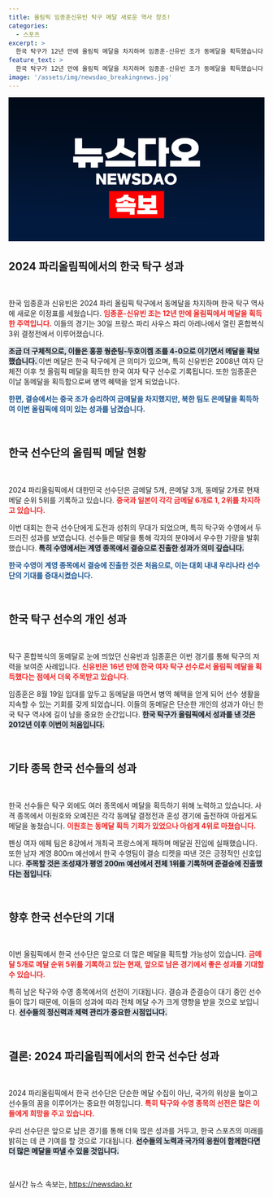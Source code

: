 ```yaml
---
title: 올림픽 임종훈신유빈 탁구 메달 새로운 역사 창조!
categories:
  - 스포츠
excerpt: >
  한국 탁구가 12년 만에 올림픽 메달을 차지하며 임종훈-신유빈 조가 동메달을 획득했습니다. 북한 탁구팀도 은메달을 따며 화제를 모은 이번 대회에서, 한국은 금메달 5개로 메달 순위 5위에 올라 있습니다.
feature_text: >
  한국 탁구가 12년 만에 올림픽 메달을 차지하며 임종훈-신유빈 조가 동메달을 획득했습니다. 북한 탁구팀도 은메달을 따며 화제를 모은 이번 대회에서, 한국은 금메달 5개로 메달 순위 5위에 올라 있습니다.
image: '/assets/img/newsdao_breakingnews.jpg'
---
```


<p><img src="/assets/img/newsdao_breakingnews.jpg" alt="ontimetimes 속보" /></p>

<h2 data-ke-size="size26">2024 파리올림픽에서의 한국 탁구 성과</h2>

<p data-ke-size="size16">&nbsp;</p>

<p>한국 임종훈과 신유빈은 2024 파리 올림픽 탁구에서 동메달을 차지하며 한국 탁구 역사에 새로운 이정표를 세웠습니다. <b><span style="color: #ee2323;">임종훈-신유빈 조는 12년 만에 올림픽에서 메달을 획득한 주역입니다.</span></b> 이들의 경기는 30일 프랑스 파리 사우스 파리 아레나에서 열린 혼합복식 3위 결정전에서 이루어졌습니다. </p>

<p><b><span style="background-color: #21538527;">조금 더 구체적으로, 이들은 홍콩 웡춘팅-두호이켐 조를 4-0으로 이기면서 메달을 확보했습니다. </span></b> 이번 메달은 한국 탁구에게 큰 의미가 있으며, 특히 신유빈은 2008년 여자 단체전 이후 첫 올림픽 메달을 획득한 한국 여자 탁구 선수로 기록됩니다. 또한 임종훈은 이날 동메달을 획득함으로써 병역 혜택을 얻게 되었습니다. </p>

<p><b><span style="color: #1a5490;">한편, 결승에서는 중국 조가 승리하여 금메달을 차지했지만, 북한 팀도 은메달을 획득하여 이번 올림픽에 의미 있는 성과를 남겼습니다.</span></b></p>

<p data-ke-size="size16">&nbsp;</p>

<h2 data-ke-size="size26">한국 선수단의 올림픽 메달 현황</h2>

<p data-ke-size="size16">&nbsp;</p>

<p>2024 파리올림픽에서 대한민국 선수단은 금메달 5개, 은메달 3개, 동메달 2개로 현재 메달 순위 5위를 기록하고 있습니다. <b><span style="color: #ee2323;">중국과 일본이 각각 금메달 6개로 1, 2위를 차지하고 있습니다.</span></b></p>

<p>이번 대회는 한국 선수단에게 도전과 성취의 무대가 되었으며, 특히 탁구와 수영에서 두드러진 성과를 보였습니다. 선수들은 메달을 통해 각자의 분야에서 우수한 기량을 발휘했습니다. <b><span style="background-color: #21538527;">특히 수영에서는 계영 종목에서 결승으로 진출한 성과가 의미 깊습니다.</span></b> </p>

<p><b><span style="color: #1a5490;">한국 수영이 계영 종목에서 결승에 진출한 것은 처음으로, 이는 대회 내내 우리나라 선수단의 기대를 증대시켰습니다.</span></b></p>

<p data-ke-size="size16">&nbsp;</p>

<h2 data-ke-size="size26">한국 탁구 선수의 개인 성과</h2>

<p data-ke-size="size16">&nbsp;</p>

<p>탁구 혼합복식의 동메달로 눈에 띄었던 신유빈과 임종훈은 이번 경기를 통해 탁구의 저력을 보여준 사례입니다. <b><span style="color: #ee2323;">신유빈은 16년 만에 한국 여자 탁구 선수로서 올림픽 메달을 획득했다는 점에서 더욱 주목받고 있습니다.</span></b> </p>

<p>임종훈은 8월 19일 입대를 앞두고 동메달을 따면서 병역 혜택을 얻게 되어 선수 생활을 지속할 수 있는 기회를 갖게 되었습니다. 이들의 동메달은 단순한 개인의 성과가 아닌 한국 탁구 역사에 길이 남을 중요한 순간입니다. <b><span style="background-color: #21538527;">한국 탁구가 올림픽에서 성과를 낸 것은 2012년 이후 이번이 처음입니다.</span></b></p>

<p data-ke-size="size16">&nbsp;</p>

<h2 data-ke-size="size26">기타 종목 한국 선수들의 성과</h2>

<p data-ke-size="size16">&nbsp;</p>

<p>한국 선수들은 탁구 외에도 여러 종목에서 메달을 획득하기 위해 노력하고 있습니다. 사격 종목에서 이원호와 오예진은 각각 동메달 결정전과 혼성 경기에 출전하여 아쉽게도 메달을 놓쳤습니다. <b><span style="color: #ee2323;">이원호는 동메달 획득 기회가 있었으나 아쉽게 4위로 마쳤습니다.</span></b></p>

<p>펜싱 여자 에페 팀은 8강에서 개최국 프랑스에게 패하며 메달권 진입에 실패했습니다. 또한 남자 계영 800m 예선에서 한국 수영팀이 결승 티켓을 따낸 것은 긍정적인 신호입니다. <b><span style="background-color: #21538527;">주목할 것은 조성재가 평영 200m 예선에서 전체 1위를 기록하며 준결승에 진출했다는 점입니다.</span></b></p>

<p data-ke-size="size16">&nbsp;</p>

<h2 data-ke-size="size26">향후 한국 선수단의 기대</h2>

<p data-ke-size="size16">&nbsp;</p>

<p>이번 올림픽에서 한국 선수단은 앞으로 더 많은 메달을 획득할 가능성이 있습니다. <b><span style="color: #ee2323;">금메달 5개로 메달 순위 5위를 기록하고 있는 현재, 앞으로 남은 경기에서 좋은 성과를 기대할 수 있습니다.</span></b> </p>

<p>특히 남은 탁구와 수영 종목에서의 선전이 기대됩니다. 결승과 준결승이 대기 중인 선수들이 많기 때문에, 이들의 성과에 따라 전체 메달 수가 크게 영향을 받을 것으로 보입니다. <b><span style="background-color: #21538527;">선수들의 정신력과 체력 관리가 중요한 시점입니다.</span></b></p>

<p data-ke-size="size16">&nbsp;</p>

<h2 data-ke-size="size26">결론: 2024 파리올림픽에서의 한국 선수단 성과</h2>

<p data-ke-size="size16">&nbsp;</p>

<p>2024 파리올림픽에서 한국 선수단은 단순한 메달 수집이 아닌, 국가의 위상을 높이고 선수들의 꿈을 이루어가는 중요한 여정입니다. <b><span style="color: #ee2323;">특히 탁구와 수영 종목의 선전은 많은 이들에게 희망을 주고 있습니다.</span></b> </p>

<p>우리 선수단은 앞으로 남은 경기를 통해 더욱 많은 성과를 거두고, 한국 스포츠의 미래를 밝히는 데 큰 기여를 할 것으로 기대됩니다. <b><span style="background-color: #21538527;">선수들의 노력과 국가의 응원이 함께한다면 더 많은 메달을 따낼 수 있을 것입니다.</span></b></p>

<p data-ke-size="size16">&nbsp;</p>
실시간 뉴스 속보는, <a href="https://newsdao.kr" rel="dofollow">https://newsdao.kr</a>


